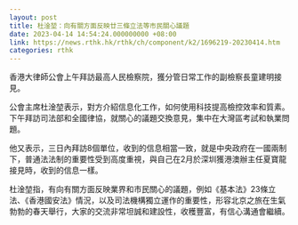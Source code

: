 ```yaml
---
layout: post
title: 杜淦堃：向有關方面反映廿三條立法等市民關心議題
date: 2023-04-14 14:54:24.000000000 +08:00
link: https://news.rthk.hk/rthk/ch/component/k2/1696219-20230414.htm
categories: rthk
---
```


香港大律師公會上午拜訪最高人民檢察院，獲分管日常工作的副檢察長童建明接見。

公會主席杜淦堃表示，對方介紹信息化工作，如何使用科技提高檢控效率和質素。下午拜訪司法部和全國律協，就關心的議題交換意見，集中在大灣區考試和執業問題。

他又表示，三日內拜訪8個單位，收到的信息相當一致，就是中央政府在一國兩制下，普通法法制的重要性受到高度重視，與自己在2月於深圳獲港澳辦主任夏寶龍接見時，收到的信息一樣。

杜淦堃指，有向有關方面反映業界和市民關心的議題，例如《基本法》23條立法、《香港國安法》情況，以及司法機構獨立運作的重要性，形容北京之旅在生氣勃勃的春天舉行，大家的交流非常坦誠和建設性，收穫豐富，有信心溝通會繼續。

